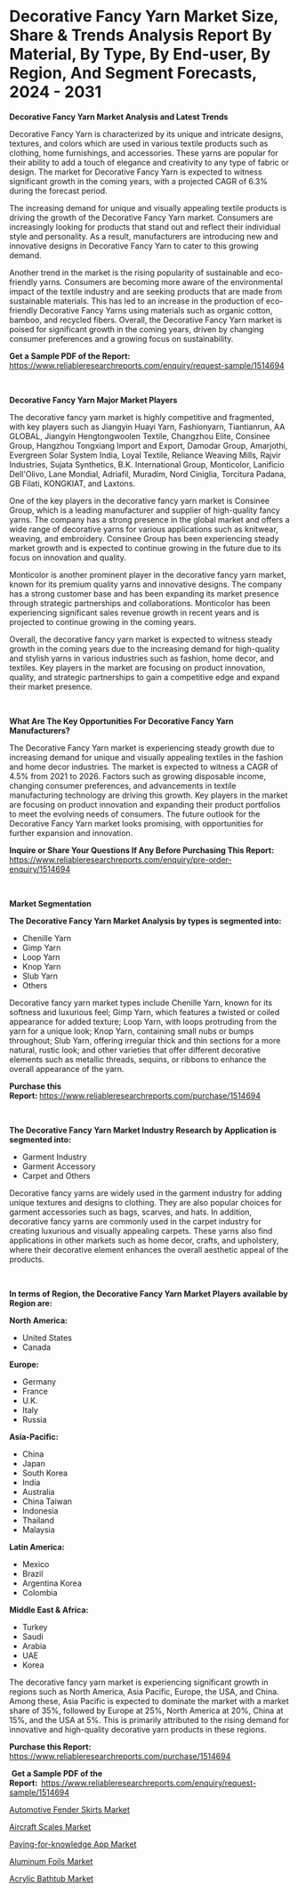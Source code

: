 <p><h1>Decorative Fancy Yarn Market Size, Share & Trends Analysis Report By Material, By Type, By End-user, By Region, And Segment Forecasts, 2024 - 2031</h1></p><p><strong>Decorative Fancy Yarn Market Analysis and Latest Trends</strong></p>
<p><p>Decorative Fancy Yarn is characterized by its unique and intricate designs, textures, and colors which are used in various textile products such as clothing, home furnishings, and accessories. These yarns are popular for their ability to add a touch of elegance and creativity to any type of fabric or design. The market for Decorative Fancy Yarn is expected to witness significant growth in the coming years, with a projected CAGR of 6.3% during the forecast period.</p><p>The increasing demand for unique and visually appealing textile products is driving the growth of the Decorative Fancy Yarn market. Consumers are increasingly looking for products that stand out and reflect their individual style and personality. As a result, manufacturers are introducing new and innovative designs in Decorative Fancy Yarn to cater to this growing demand.</p><p>Another trend in the market is the rising popularity of sustainable and eco-friendly yarns. Consumers are becoming more aware of the environmental impact of the textile industry and are seeking products that are made from sustainable materials. This has led to an increase in the production of eco-friendly Decorative Fancy Yarns using materials such as organic cotton, bamboo, and recycled fibers. Overall, the Decorative Fancy Yarn market is poised for significant growth in the coming years, driven by changing consumer preferences and a growing focus on sustainability.</p></p>
<p><strong>Get a Sample PDF of the Report:&nbsp;</strong> <a href="https://www.reliableresearchreports.com/enquiry/request-sample/1514694">https://www.reliableresearchreports.com/enquiry/request-sample/1514694</a></p>
<p>&nbsp;</p>
<p><strong>Decorative Fancy Yarn Major Market Players</strong></p>
<p><p>The decorative fancy yarn market is highly competitive and fragmented, with key players such as Jiangyin Huayi Yarn, Fashionyarn, Tiantianrun, AA GLOBAL, Jiangyin Hengtongwoolen Textile, Changzhou Elite, Consinee Group, Hangzhou Tongxiang Import and Export, Damodar Group, Amarjothi, Evergreen Solar System India, Loyal Textile, Reliance Weaving Mills, Rajvir Industries, Sujata Synthetics, B.K. International Group, Monticolor, Lanificio Dell'Olivo, Lane Mondial, Adriafil, Muradim, Nord Ciniglia, Torcitura Padana, GB Filati, KONGKIAT, and Laxtons.</p><p>One of the key players in the decorative fancy yarn market is Consinee Group, which is a leading manufacturer and supplier of high-quality fancy yarns. The company has a strong presence in the global market and offers a wide range of decorative yarns for various applications such as knitwear, weaving, and embroidery. Consinee Group has been experiencing steady market growth and is expected to continue growing in the future due to its focus on innovation and quality.</p><p>Monticolor is another prominent player in the decorative fancy yarn market, known for its premium quality yarns and innovative designs. The company has a strong customer base and has been expanding its market presence through strategic partnerships and collaborations. Monticolor has been experiencing significant sales revenue growth in recent years and is projected to continue growing in the coming years.</p><p>Overall, the decorative fancy yarn market is expected to witness steady growth in the coming years due to the increasing demand for high-quality and stylish yarns in various industries such as fashion, home decor, and textiles. Key players in the market are focusing on product innovation, quality, and strategic partnerships to gain a competitive edge and expand their market presence.</p></p>
<p>&nbsp;</p>
<p><strong>What Are The Key Opportunities For Decorative Fancy Yarn Manufacturers?</strong></p>
<p><p>The Decorative Fancy Yarn market is experiencing steady growth due to increasing demand for unique and visually appealing textiles in the fashion and home decor industries. The market is expected to witness a CAGR of 4.5% from 2021 to 2026. Factors such as growing disposable income, changing consumer preferences, and advancements in textile manufacturing technology are driving this growth. Key players in the market are focusing on product innovation and expanding their product portfolios to meet the evolving needs of consumers. The future outlook for the Decorative Fancy Yarn market looks promising, with opportunities for further expansion and innovation.</p></p>
<p><strong>Inquire or Share Your Questions If Any Before Purchasing This Report:</strong> <a href="https://www.reliableresearchreports.com/enquiry/pre-order-enquiry/1514694">https://www.reliableresearchreports.com/enquiry/pre-order-enquiry/1514694</a></p>
<p>&nbsp;</p>
<p><strong>Market Segmentation</strong></p>
<p><strong>The Decorative Fancy Yarn Market Analysis by types is segmented into:</strong></p>
<p><ul><li>Chenille Yarn</li><li>Gimp Yarn</li><li>Loop Yarn</li><li>Knop Yarn</li><li>Slub Yarn</li><li>Others</li></ul></p>
<p><p>Decorative fancy yarn market types include Chenille Yarn, known for its softness and luxurious feel; Gimp Yarn, which features a twisted or coiled appearance for added texture; Loop Yarn, with loops protruding from the yarn for a unique look; Knop Yarn, containing small nubs or bumps throughout; Slub Yarn, offering irregular thick and thin sections for a more natural, rustic look; and other varieties that offer different decorative elements such as metallic threads, sequins, or ribbons to enhance the overall appearance of the yarn.</p></p>
<p><strong>Purchase this Report:&nbsp;</strong><a href="https://www.reliableresearchreports.com/purchase/1514694">https://www.reliableresearchreports.com/purchase/1514694</a></p>
<p>&nbsp;</p>
<p><strong>The Decorative Fancy Yarn Market Industry Research by Application is segmented into:</strong></p>
<p><ul><li>Garment Industry</li><li>Garment Accessory</li><li>Carpet and Others</li></ul></p>
<p><p>Decorative fancy yarns are widely used in the garment industry for adding unique textures and designs to clothing. They are also popular choices for garment accessories such as bags, scarves, and hats. In addition, decorative fancy yarns are commonly used in the carpet industry for creating luxurious and visually appealing carpets. These yarns also find applications in other markets such as home decor, crafts, and upholstery, where their decorative element enhances the overall aesthetic appeal of the products.</p></p>
<p>&nbsp;</p>
<p><strong>In terms of Region, the Decorative Fancy Yarn Market Players available by Region are:</strong></p>
<p>
    <p> <strong> North America: </strong>
        <ul>
            <li>United States</li>
            <li>Canada</li>
        </ul>
        </p> 
    <p> <strong> Europe: </strong>
        <ul>
            <li>Germany</li>
            <li>France</li>
            <li>U.K.</li>
            <li>Italy</li>
            <li>Russia</li>
        </ul>
        </p> 
    <p> <strong> Asia-Pacific: </strong>
        <ul>
            <li>China</li>
            <li>Japan</li>
            <li>South Korea</li>
            <li>India</li>
            <li>Australia</li>
            <li>China Taiwan</li>
            <li>Indonesia</li>
            <li>Thailand</li>
            <li>Malaysia</li>
        </ul>
        </p> 
    <p> <strong> Latin America: </strong>
        <ul>
            <li>Mexico</li>
            <li>Brazil</li>
            <li>Argentina Korea</li>
            <li>Colombia</li>
        </ul>
        </p> 
    <p> <strong> Middle East & Africa: </strong>
        <ul>
            <li>Turkey</li>
            <li>Saudi</li>
            <li>Arabia</li>
            <li>UAE</li>
            <li>Korea</li>
        </ul>
    </p>
    </p>
<p><p>The decorative fancy yarn market is experiencing significant growth in regions such as North America, Asia Pacific, Europe, the USA, and China. Among these, Asia Pacific is expected to dominate the market with a market share of 35%, followed by Europe at 25%, North America at 20%, China at 15%, and the USA at 5%. This is primarily attributed to the rising demand for innovative and high-quality decorative yarn products in these regions.</p></p>
<p><strong>Purchase this Report: </strong><a href="https://www.reliableresearchreports.com/purchase/1514694">https://www.reliableresearchreports.com/purchase/1514694</a></p>
<p>&nbsp;<strong>Get a Sample PDF of the Report:&nbsp;&nbsp;</strong><a href="https://www.reliableresearchreports.com/enquiry/request-sample/1514694">https://www.reliableresearchreports.com/enquiry/request-sample/1514694</a></p>
<p><strong></strong></p>
<p><p><a href="https://faithful-glue-af3.notion.site/Automotive-Fender-Skirts-Market-Research-Report-Provides-Critical-Insights-that-can-help-Shape-Busin-a6fee6f21c6645ccae2304ce118795b8">Automotive Fender Skirts Market</a></p><p><a href="https://angry-finch-aaf.notion.site/Aircraft-Scales-Market-Dynamics-2024-2031-Also-about-Its-Market-Trends-Projections-and-Opportunit-dfee00797b8640a28d88622aaba186c7">Aircraft Scales Market</a></p><p><a href="https://chivalrous-flock-a86.notion.site/Paying-for-knowledge-App-Market-Size-Market-Trends-and-Growth-Outlook-forecasted-for-period-from-2-ed04be119aa34fb88a9502a87381c364">Paying-for-knowledge App Market</a></p><p><a href="https://view.publitas.com/reportprime-1/aluminum-foils-market-size-share-trends-analysis-report-by-material-by-type-by-end-user-by-region-and-segment-forecasts-2024-2031/">Aluminum Foils Market</a></p><p><a href="https://view.publitas.com/reportprime-1/acrylic-bathtub-market-size-growth-outlook-from-2024-to-2031-projecting-at-markets-trends-analysis-by-application-regional-outlook-and-revenue/">Acrylic Bathtub Market</a></p></p>